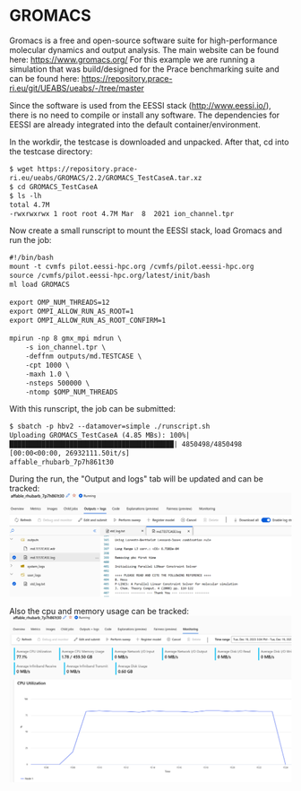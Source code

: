 # GROMACS

Gromacs is a free and open-source software suite for high-performance molecular dynamics and output analysis. The main website can be found here: https://www.gromacs.org/
For this example we are running a simulation that was build/designed for the Prace benchmarking suite and can be found here: https://repository.prace-ri.eu/git/UEABS/ueabs/-/tree/master

Since the software is used from the EESSI stack (http://www.eessi.io/), there is no need to compile or install any software. The dependencies for EESSI are
already integrated into the default container/environment.

In the workdir, the testcase is downloaded and unpacked. After that, cd into the testcase directory:
```
$ wget https://repository.prace-ri.eu/ueabs/GROMACS/2.2/GROMACS_TestCaseA.tar.xz
$ cd GROMACS_TestCaseA
$ ls -lh
total 4.7M
-rwxrwxrwx 1 root root 4.7M Mar  8  2021 ion_channel.tpr
```

Now create a small runscript to mount the EESSI stack, load Gromacs and run the job:
```
#!/bin/bash
mount -t cvmfs pilot.eessi-hpc.org /cvmfs/pilot.eessi-hpc.org
source /cvmfs/pilot.eessi-hpc.org/latest/init/bash
ml load GROMACS

export OMP_NUM_THREADS=12
export OMPI_ALLOW_RUN_AS_ROOT=1
export OMPI_ALLOW_RUN_AS_ROOT_CONFIRM=1

mpirun -np 8 gmx_mpi mdrun \
    -s ion_channel.tpr \
    -deffnm outputs/md.TESTCASE \
    -cpt 1000 \
    -maxh 1.0 \
    -nsteps 500000 \
    -ntomp $OMP_NUM_THREADS
```

With this runscript, the job can be submitted:
```
$ sbatch -p hbv2 --datamover=simple ./runscript.sh 
Uploading GROMACS_TestCaseA (4.85 MBs): 100%|█████████████████████████████████████████| 4850498/4850498 [00:00<00:00, 26932111.50it/s]
affable_rhubarb_7p7h861t30
```

During the run, the "Output and logs" tab will be updated and can be tracked:
![Gromacs running](gromacs-running.png)

Also the cpu and memory usage can be tracked:
![Gromacs monitoring](gromacs-monitoring.png)

